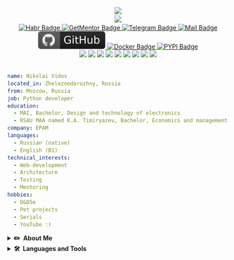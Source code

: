 <div id="header" align="center">
  <div><a href="#"><img src="https://media.giphy.com/media/KzJkzjggfGN5Py6nkT/giphy.gif" width="100" style="pointer-events:none;cursor:default;"/></a></div>
  <div><a href="https://git.io/typing-svg">
    <img src="https://readme-typing-svg.herokuapp.com/?lines=Hello,+World!+👋;&center=true&vCenter=true&size=40&color=3F57D2">
  </a></div>
  
  <div id="badges">
    <a href="https://habr.com/ru/users/Niccolum/">
      <img src="https://user-images.githubusercontent.com/32839735/151925904-a18a7d9a-4b5a-47ff-883b-b02699c358cd.png" width=20 height=20 alt="Habr Badge"/>
    </a>
    <a href="https://getmentor.dev/mentor/nikolay-vidov-327">
      <img src="https://getmentor.dev/_next/image?url=/images/logo.png&w=128&q=1" width=80 height=20 alt="GetMentor Badge"/>
    </a>
    <a href="https://t.me/Niccolum">
      <img src="https://badges.aleen42.com/src/telegram.svg" alt="Telegram Badge"/>
    </a>
    <a href="mailto:lastsal93@gmail.com">
      <img src="https://img.shields.io/badge/-lastsal93-c14438?style=flat&logo=Gmail&logoColor=white&link=mailto:lastsal93@gmail.com" width=80 height=20 alt="Mail Badge"/>
    </a>
    <a href="https://github.com/Niccolum/">
      <img src="https://github.com/aleen42/badges/raw/master/src/github.svg" alt="Github Badge"/>
    </a>
    <a href="https://hub.docker.com/u/niccolum">
      <img src="https://badges.aleen42.com/src/docker.svg" alt="Docker Badge"/>
    </a>
    <a href="https://pypi.org/user/Niccolum/">
      <img src="https://pbs.twimg.com/profile_images/909757546063323137/-RIWgodF_400x400.jpg" width=20 height=20 alt="PYPI Badge"/>
    </a>
  </div>
  <div id="dnd-badges">
    <img src="https://img.shields.io/badge/race-human-lightgrey" />
    <img src="https://img.shields.io/badge/class-developer-lightgrey" />
    <img src="https://img.shields.io/badge/level-29-lightgrey" />
    <img src="https://img.shields.io/badge/Strength-8-red" />
    <img src="https://img.shields.io/badge/Dexterity-9-red" />
    <img src="https://img.shields.io/badge/Constitution-10-orange" />
    <img src="https://img.shields.io/badge/Intelligence-12-blue" />
    <img src="https://img.shields.io/badge/Wisdom-11-yellow" />
    <img src="https://img.shields.io/badge/Charisma-12-blue" />
  </div>
  <img src="https://komarev.com/ghpvc/?username=Niccolum&style=flat&color=blue" alt=""/>
  
</div>

```yaml
name: Nikolai Vidov
located_in: Zheleznodorozhny, Russia
from: Moscow, Russia
job: Python developer
education:
  - MAI, Bachelor, Design and technology of electronics
  - RSAU MAA named K.A. Timiryazev, Bachelor, Economics and management at the enterprise
company: EPAM
languages:
  - Russian (native)
  - English (B1)
technical_interests: 
  - Web-development
  - Architecture
  - Testing
  - Mentoring
hobbies: 
  - D&D5e
  - Pet projects
  - Serials
  - YouTube :)
```

<details>
  <summary><b>✏️&nbsp;&nbsp;About&nbsp;Me</b></summary>
  <br/>
  
I am a Python Developer with 5+ years of experience in developing enterprise applications and open-source software.

- [New Security Technologies](https://www.newinfosec.ru/) - I helped with the support and creation of realtime traffic audit applications for private and state corporations, 1,5+ years

- [EPAM](https://www.epam-group.ru/) - I worked with 3 project last 3+ year, where I was analytic, mentor, speaker, tester, devops, team lead and, of course, python developer.
  
I also contribute to a lot of community open-source projects and libraries. Some of them - [Elastic APM](https://github.com/elastic/apm-agent-python), [aiohttp apispec](https://github.com/maximdanilchenko/aiohttp-apispec), [FastAPI](https://github.com/tiangolo/fastapi), [Starlette](https://github.com/encode/starlette), [python-dotenv](https://github.com/theskumar/python-dotenv), etc. I strongly believe that the true value of open-source is not just the code, it's the community around it.
  
  <img src="https://github-readme-stats.vercel.app/api?username=Niccolum&show_icons=true&count_private=true" alt="spiderpig86" />
</details> 

<details>
  <summary><b>🛠️&nbsp;&nbsp;Languages&nbsp;and&nbsp;Tools</b></summary>
  <br/>
  
  ![Niccolum stats](https://github-readme-stats.vercel.app/api/top-langs?username=Niccolum&layout=compact)
  
  <h1>
    <a href="#"><img src="https://media1.giphy.com/media/LMt9638dO8dftAjtco/giphy.gif" alt="Python" width=40 height=40 /></a>
    <a href="#"><img src="https://www.vectorlogo.zone/logos/gnu_bash/gnu_bash-icon.svg" alt="bash" width=40 height=40 /></a>
    <a href="#"><img src="https://raw.githubusercontent.com/devicons/devicon/master/icons/docker/docker-original-wordmark.svg" alt="docker" width=40 height=40/></a>
    <a href="#"><img src="https://www.vectorlogo.zone/logos/elastic/elastic-icon.svg" alt="elasticsearch" width=40 height=40/></a>
    <a href="#"><img src="https://www.vectorlogo.zone/logos/pocoo_flask/pocoo_flask-icon.svg" alt="flask" width=40 height=40/></a>
    <a href="#"><img src="https://raw.githubusercontent.com/devicons/devicon/master/icons/django/django-original.svg" alt="django" width=40 height=40/></a>
    <a href="#"><img src="https://raw.githubusercontent.com/devicons/devicon/master/icons/pandas/pandas-original-wordmark.svg" alt="pandas" width=40 height=40/></a>
    <a href="#"><img src="https://www.vectorlogo.zone/logos/google_cloud/google_cloud-icon.svg" alt="gcp" width=40 height=40/></a>
    <a href="#"><img src="https://www.vectorlogo.zone/logos/jenkins/jenkins-icon.svg" alt="jenkins" width=40 height=40/></a>
    <a href="#"><img src="https://www.vectorlogo.zone/logos/kubernetes/kubernetes-icon.svg" alt="kubernetes" width=40 height=40/></a>
    <a href="#"><img src="https://raw.githubusercontent.com/devicons/devicon/master/icons/linux/linux-original.svg" alt="linux" width=40 height=40/></a>
    <a href="#"><img src="https://raw.githubusercontent.com/devicons/devicon/master/icons/debian/debian-original.svg" alt="debian" width=40 height=40/></a>
    <a href="#"><img src="https://raw.githubusercontent.com/devicons/devicon/master/icons/confluence/confluence-original.svg" alt="confluence" width=40 height=40/></a>
    <a href="#"><img src="https://raw.githubusercontent.com/devicons/devicon/master/icons/jira/jira-original.svg" alt="jira" width=40 height=40/></a>
    <a href="#"><img src="https://raw.githubusercontent.com/devicons/devicon/master/icons/sqlalchemy/sqlalchemy-original.svg" alt="sqlalchemy" width=40 height=40/></a>
    <a href="#"><img src="https://raw.githubusercontent.com/devicons/devicon/master/icons/mongodb/mongodb-original-wordmark.svg" alt="mongodb" width=40 height=40/></a>
    <a href="#"><img src="https://raw.githubusercontent.com/devicons/devicon/master/icons/postgresql/postgresql-original-wordmark.svg" alt="postgresql" width=40 height=40/></a>
    <a href="#"><img src="https://raw.githubusercontent.com/devicons/devicon/master/icons/redis/redis-original-wordmark.svg" alt="redis" width=40 height=40/></a>
    <a href="#"><img src="https://www.vectorlogo.zone/logos/sqlite/sqlite-icon.svg" alt="sqlite" width=40 height=40/></a>
    <a href="#"><img src="https://raw.githubusercontent.com/detain/svg-logos/780f25886640cef088af994181646db2f6b1a3f8/svg/selenium-logo.svg" alt="selenium" width=40 height=40/> </a>
    <a href="#"><img src="https://media0.giphy.com/media/IdyAQJVN2kVPNUrojM/giphy.gif" alt="VSCode" width=40 height=40 /></a>
    <a href="#"><img src="https://media3.giphy.com/media/kH1DBkPNyZPOk0BxrM/giphy.gif" alt="git" width=80 height=40 /></a>
    <a href="#"><img src="https://raw.githubusercontent.com/devicons/devicon/master/icons/github/github-original.svg" alt="github" width=40 height=40/></a>
    <a href="#"><img src="https://raw.githubusercontent.com/devicons/devicon/master/icons/gitlab/gitlab-original.svg" alt="gitlab" width=40 height=40/></a>
    <a href="#"><img src="https://media4.giphy.com/media/VgGthkhUvGgOit7Y9i/giphy.gif" alt="Vue" width=40 height=40 /></a>
    <a href="#"><img src="https://media0.giphy.com/media/XAxylRMCdpbEWUAvr8/giphy.gif" alt="HTML" width=40 height=40 /></a>
    <a href="#"><img src="https://media1.giphy.com/media/fsEaZldNC8A1PJ3mwp/giphy.gif" alt="CSS" width=40 height=40 /></a>
    <a href="#"><img src="https://media3.giphy.com/media/XH9wwXfUXu91wAJwN5/giphy.gif" alt="JS" width=40 height=40 /></a>
    <a href="#"><img src="https://raw.githubusercontent.com/devicons/devicon/master/icons/typescript/typescript-original.svg" alt="typescript" width=40 height=40/></a> 
  </h1>
</details> 
